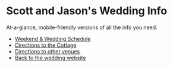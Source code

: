 # Scott and Jason's Wedding Info
At-a-glance, mobile-friendly versions of all the info you need.
* [Weekend & Wedding Schedule][1]
* [Directions to the Cottage][2]
* [Directions to other venues][3]
* [Back to the wedding website][4]

[1]:	https://github.com/kredati/wedding-info/blob/master/schedule.md
[2]:	https://github.com/kredati/wedding-info/blob/master/cottage-directions.md
[3]:	https://github.com/kredati/wedding-info/blob/master/directions-venues.md
[4]:	https://scottandjason.wedding